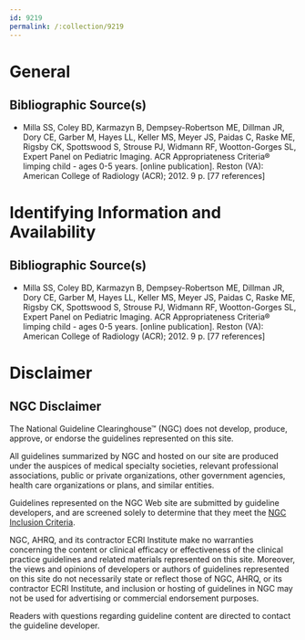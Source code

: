 ```yaml
---
id: 9219
permalink: /:collection/9219
---
```


# General

## Bibliographic Source(s)

- Milla SS, Coley BD, Karmazyn B, Dempsey-Robertson ME, Dillman JR, Dory CE, Garber M, Hayes LL, Keller MS, Meyer JS, Paidas C, Raske ME, Rigsby CK, Spottswood S, Strouse PJ, Widmann RF, Wootton-Gorges SL, Expert Panel on Pediatric Imaging. ACR Appropriateness Criteria® limping child - ages 0-5 years. [online publication]. Reston (VA): American College of Radiology (ACR); 2012. 9 p. [77 references]

# Identifying Information and Availability

## Bibliographic Source(s)

- Milla SS, Coley BD, Karmazyn B, Dempsey-Robertson ME, Dillman JR, Dory CE, Garber M, Hayes LL, Keller MS, Meyer JS, Paidas C, Raske ME, Rigsby CK, Spottswood S, Strouse PJ, Widmann RF, Wootton-Gorges SL, Expert Panel on Pediatric Imaging. ACR Appropriateness Criteria® limping child - ages 0-5 years. [online publication]. Reston (VA): American College of Radiology (ACR); 2012. 9 p. [77 references]

# Disclaimer

## NGC Disclaimer

The National Guideline Clearinghouse™ (NGC) does not develop, produce, approve, or endorse the guidelines represented on this site.

All guidelines summarized by NGC and hosted on our site are produced under the auspices of medical specialty societies, relevant professional associations, public or private organizations, other government agencies, health care organizations or plans, and similar entities.

Guidelines represented on the NGC Web site are submitted by guideline developers, and are screened solely to determine that they meet the [NGC Inclusion Criteria](/help-and-about/summaries/inclusion-criteria).

NGC, AHRQ, and its contractor ECRI Institute make no warranties concerning the content or clinical efficacy or effectiveness of the clinical practice guidelines and related materials represented on this site. Moreover, the views and opinions of developers or authors of guidelines represented on this site do not necessarily state or reflect those of NGC, AHRQ, or its contractor ECRI Institute, and inclusion or hosting of guidelines in NGC may not be used for advertising or commercial endorsement purposes.

Readers with questions regarding guideline content are directed to contact the guideline developer.

